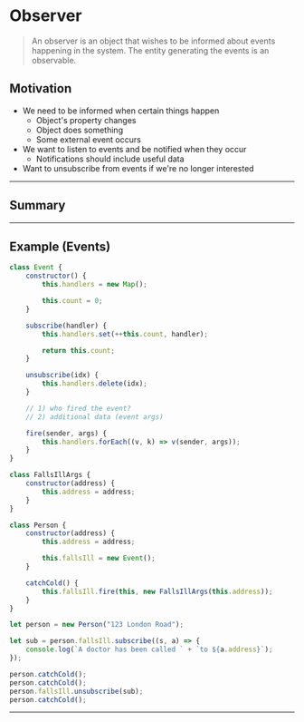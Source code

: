 # Observer

> An observer is an object that wishes to be informed about events happening in the system. The entity generating the events is an observable.

## Motivation

- We need to be informed when certain things happen
  - Object's property changes
  - Object does something
  - Some external event occurs
- We want to listen to events and be notified when they occur
  - Notifications should include useful data
- Want to unsubscribe from events if we're no longer interested

---

## Summary

---

## Example (Events)

```js
class Event {
	constructor() {
		this.handlers = new Map();

		this.count = 0;
	}

	subscribe(handler) {
		this.handlers.set(++this.count, handler);

		return this.count;
	}

	unsubscribe(idx) {
		this.handlers.delete(idx);
	}

	// 1) who fired the event?
	// 2) additional data (event args)

	fire(sender, args) {
		this.handlers.forEach((v, k) => v(sender, args));
	}
}

class FallsIllArgs {
	constructor(address) {
		this.address = address;
	}
}

class Person {
	constructor(address) {
		this.address = address;

		this.fallsIll = new Event();
	}

	catchCold() {
		this.fallsIll.fire(this, new FallsIllArgs(this.address));
	}
}

let person = new Person("123 London Road");

let sub = person.fallsIll.subscribe((s, a) => {
	console.log(`A doctor has been called ` + `to ${a.address}`);
});

person.catchCold();
person.catchCold();
person.fallsIll.unsubscribe(sub);
person.catchCold();
```

---
